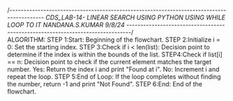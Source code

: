 /*------------------------------------------------------------------------------------------
CDS_LAB-14-
LINEAR SEARCH USING PYTHON USING WHILE LOOP TO IT
NANDANA.S.KUMAR
9/8/24
-------------------------------------------------------------------------------*/
<BR>
ALGORITHM:
STEP 1:Start: Beginning of the flowchart.
STEP 2:Initialize i = 0: Set the starting index.
STEP 3:Check if i < len(list): Decision point to determine if the index is within the bounds of the list.
STEP4:Check if list[i] == n: Decision point to check if the current element matches the target number.
Yes: Return the index i and print "Found at i".
No: Increment i and repeat the loop.
STEP 5:End of Loop: If the loop completes without finding the number, return -1 and print "Not Found".
STEP 6:End: End of the flowchart.


